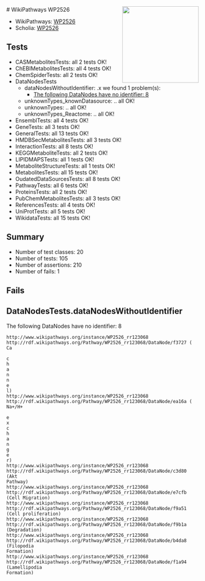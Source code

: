 <img style="float: right; width: 200px" src="https://upload.wikimedia.org/wikipedia/commons/thumb/8/83/Wplogo_with_text_500.png/640px-Wplogo_with_text_500.png" />
# WikiPathways WP2526

* WikiPathways: [WP2526](https://new.wikipathways.org/pathways/WP2526)
* Scholia: [WP2526](https://scholia.toolforge.org/wikipathways/WP2526)
## Tests
* CASMetabolitesTests: all 2 tests OK!
* ChEBIMetabolitesTests: all 4 tests OK!
* ChemSpiderTests: all 2 tests OK!
* DataNodesTests
    * dataNodesWithoutIdentifier: .x we found 1 problem(s):
        * [The following DataNodes have no identifier: 8](#d2d32fa7)
    * unknownTypes_knownDatasource: .. all OK!
    * unknownTypes: .. all OK!
    * unknownTypes_Reactome: .. all OK!
* EnsemblTests: all 4 tests OK!
* GeneTests: all 3 tests OK!
* GeneralTests: all 13 tests OK!
* HMDBSecMetabolitesTests: all 3 tests OK!
* InteractionTests: all 8 tests OK!
* KEGGMetaboliteTests: all 2 tests OK!
* LIPIDMAPSTests: all 1 tests OK!
* MetaboliteStructureTests: all 1 tests OK!
* MetabolitesTests: all 15 tests OK!
* OudatedDataSourcesTests: all 8 tests OK!
* PathwayTests: all 6 tests OK!
* ProteinsTests: all 2 tests OK!
* PubChemMetabolitesTests: all 3 tests OK!
* ReferencesTests: all 4 tests OK!
* UniProtTests: all 5 tests OK!
* WikidataTests: all 15 tests OK!


## Summary

* Number of test classes: 20
* Number of tests: 105
* Number of assertions: 210
* Number of fails: 1

## Fails

<a name="d2d32fa7" />

## DataNodesTests.dataNodesWithoutIdentifier

The following DataNodes have no identifier: 8
```
http://www.wikipathways.org/instance/WP2526_rr123068 http://rdf.wikipathways.org/Pathway/WP2526_rr123068/DataNode/f3727 (
Ca

c
h
a
n
n
e
l)
http://www.wikipathways.org/instance/WP2526_rr123068 http://rdf.wikipathways.org/Pathway/WP2526_rr123068/DataNode/ea16a (
Na+/H+

e
x
c
h
a
n
g
e
r)
http://www.wikipathways.org/instance/WP2526_rr123068 http://rdf.wikipathways.org/Pathway/WP2526_rr123068/DataNode/c3d80 (Akt
Pathway)
http://www.wikipathways.org/instance/WP2526_rr123068 http://rdf.wikipathways.org/Pathway/WP2526_rr123068/DataNode/e7cfb (Cell Migration)
http://www.wikipathways.org/instance/WP2526_rr123068 http://rdf.wikipathways.org/Pathway/WP2526_rr123068/DataNode/f9a51 (Cell proliferation)
http://www.wikipathways.org/instance/WP2526_rr123068 http://rdf.wikipathways.org/Pathway/WP2526_rr123068/DataNode/f9b1a (Degradation)
http://www.wikipathways.org/instance/WP2526_rr123068 http://rdf.wikipathways.org/Pathway/WP2526_rr123068/DataNode/b4da8 (Filopodia
Formation)
http://www.wikipathways.org/instance/WP2526_rr123068 http://rdf.wikipathways.org/Pathway/WP2526_rr123068/DataNode/f1a94 (Lamellipodia
Formation)
```


